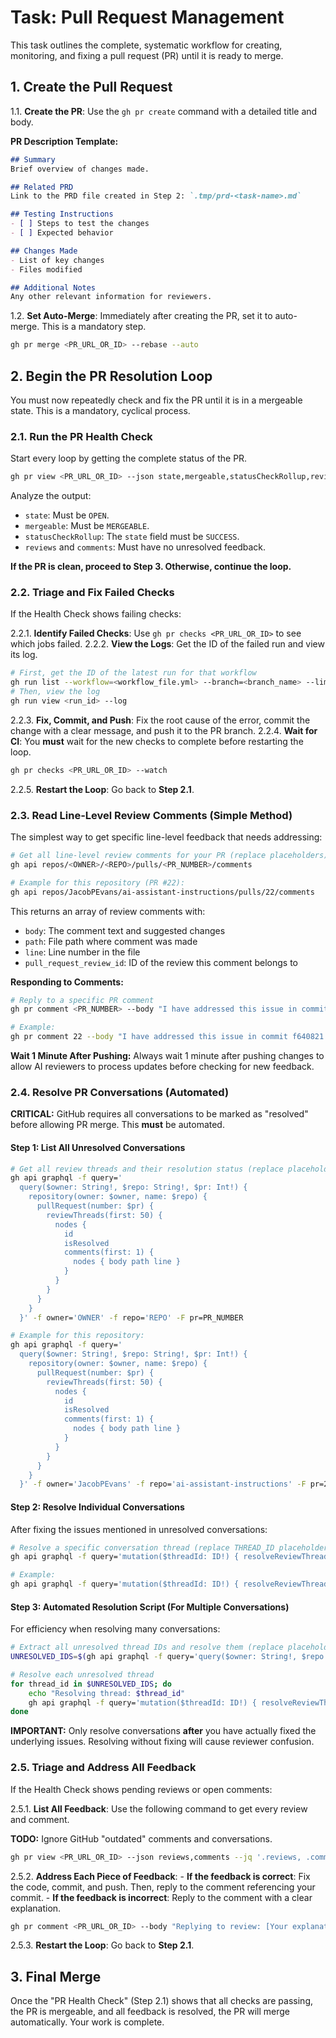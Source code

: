 # Task: Pull Request Management

This task outlines the complete, systematic workflow for creating, monitoring, and fixing a pull request (PR) until it is ready to merge.

## 1. Create the Pull Request

1.1. **Create the PR**: Use the `gh pr create` command with a detailed title and body.

**PR Description Template:**

```markdown
## Summary
Brief overview of changes made.

## Related PRD
Link to the PRD file created in Step 2: `.tmp/prd-<task-name>.md`

## Testing Instructions
- [ ] Steps to test the changes
- [ ] Expected behavior

## Changes Made
- List of key changes
- Files modified

## Additional Notes
Any other relevant information for reviewers.
```

1.2. **Set Auto-Merge**: Immediately after creating the PR, set it to auto-merge. This is a mandatory step.

```bash
gh pr merge <PR_URL_OR_ID> --rebase --auto
```

## 2. Begin the PR Resolution Loop

You must now repeatedly check and fix the PR until it is in a mergeable state. This is a mandatory, cyclical process.

### 2.1. Run the PR Health Check

Start every loop by getting the complete status of the PR.

```bash
gh pr view <PR_URL_OR_ID> --json state,mergeable,statusCheckRollup,reviews,comments
```

Analyze the output:

- `state`: Must be `OPEN`.
- `mergeable`: Must be `MERGEABLE`.
- `statusCheckRollup`: The `state` field must be `SUCCESS`.
- `reviews` and `comments`: Must have no unresolved feedback.

**If the PR is clean, proceed to Step 3. Otherwise, continue the loop.**

### 2.2. Triage and Fix Failed Checks

If the Health Check shows failing checks:

2.2.1. **Identify Failed Checks**: Use `gh pr checks <PR_URL_OR_ID>` to see which jobs failed.
2.2.2. **View the Logs**: Get the ID of the failed run and view its log.

```bash
# First, get the ID of the latest run for that workflow
gh run list --workflow=<workflow_file.yml> --branch=<branch_name> --limit=1
# Then, view the log
gh run view <run_id> --log
```

2.2.3. **Fix, Commit, and Push**: Fix the root cause of the error, commit the change with a clear message, and push it to the PR branch.
2.2.4. **Wait for CI**: You **must** wait for the new checks to complete before restarting the loop.

```bash
gh pr checks <PR_URL_OR_ID> --watch
```

2.2.5. **Restart the Loop**: Go back to **Step 2.1**.

### 2.3. Read Line-Level Review Comments (Simple Method)

The simplest way to get specific line-level feedback that needs addressing:

```bash
# Get all line-level review comments for your PR (replace placeholders)
gh api repos/<OWNER>/<REPO>/pulls/<PR_NUMBER>/comments

# Example for this repository (PR #22):
gh api repos/JacobPEvans/ai-assistant-instructions/pulls/22/comments
```

This returns an array of review comments with:

- `body`: The comment text and suggested changes
- `path`: File path where comment was made  
- `line`: Line number in the file
- `pull_request_review_id`: ID of the review this comment belongs to

**Responding to Comments:**

```bash
# Reply to a specific PR comment
gh pr comment <PR_NUMBER> --body "I have addressed this issue in commit <COMMIT_HASH>."

# Example:
gh pr comment 22 --body "I have addressed this issue in commit f640821."
```

**Wait 1 Minute After Pushing:** Always wait 1 minute after pushing changes to allow AI reviewers to process updates before checking for new feedback.

### 2.4. Resolve PR Conversations (Automated)

**CRITICAL:** GitHub requires all conversations to be marked as "resolved" before allowing PR merge. This **must** be automated.

#### Step 1: List All Unresolved Conversations

```bash
# Get all review threads and their resolution status (replace placeholders)
gh api graphql -f query='
  query($owner: String!, $repo: String!, $pr: Int!) {
    repository(owner: $owner, name: $repo) {
      pullRequest(number: $pr) {
        reviewThreads(first: 50) {
          nodes {
            id
            isResolved
            comments(first: 1) {
              nodes { body path line }
            }
          }
        }
      }
    }
  }' -f owner='OWNER' -f repo='REPO' -F pr=PR_NUMBER

# Example for this repository:
gh api graphql -f query='
  query($owner: String!, $repo: String!, $pr: Int!) {
    repository(owner: $owner, name: $repo) {
      pullRequest(number: $pr) {
        reviewThreads(first: 50) {
          nodes {
            id
            isResolved
            comments(first: 1) {
              nodes { body path line }
            }
          }
        }
      }
    }
  }' -f owner='JacobPEvans' -f repo='ai-assistant-instructions' -F pr=22
```

#### Step 2: Resolve Individual Conversations

After fixing the issues mentioned in unresolved conversations:

```bash
# Resolve a specific conversation thread (replace THREAD_ID placeholder)
gh api graphql -f query='mutation($threadId: ID!) { resolveReviewThread(input: {threadId: $threadId}) { clientMutationId } }' -f threadId='THREAD_ID'

# Example:
gh api graphql -f query='mutation($threadId: ID!) { resolveReviewThread(input: {threadId: $threadId}) { clientMutationId } }' -f threadId='PRRT_kwDOO1m-OM5UgDfm'
```

#### Step 3: Automated Resolution Script (For Multiple Conversations)

For efficiency when resolving many conversations:

```bash
# Extract all unresolved thread IDs and resolve them (replace placeholders)
UNRESOLVED_IDS=$(gh api graphql -f query='query($owner: String!, $repo: String!, $pr: Int!) { repository(owner: $owner, name: $repo) { pullRequest(number: $pr) { reviewThreads(first: 50) { nodes { id isResolved } } } } }' -f owner='OWNER' -f repo='REPO' -F pr=PR_NUMBER | jq -r '.data.repository.pullRequest.reviewThreads.nodes[] | select(.isResolved == false) | .id')

# Resolve each unresolved thread
for thread_id in $UNRESOLVED_IDS; do
    echo "Resolving thread: $thread_id"
    gh api graphql -f query='mutation($threadId: ID!) { resolveReviewThread(input: {threadId: $threadId}) { clientMutationId } }' -f threadId="$thread_id"
done
```

**IMPORTANT:** Only resolve conversations **after** you have actually fixed the underlying issues. Resolving without fixing will cause reviewer confusion.

### 2.5. Triage and Address All Feedback

If the Health Check shows pending reviews or open comments:

2.5.1. **List All Feedback**: Use the following command to get every review and comment.

**TODO:** Ignore GitHub "outdated" comments and conversations.

```bash
gh pr view <PR_URL_OR_ID> --json reviews,comments --jq '.reviews, .comments'
```

2.5.2. **Address Each Piece of Feedback**:
    - **If the feedback is correct**: Fix the code, commit, and push. Then, reply to the comment referencing your commit.
    - **If the feedback is incorrect**: Reply to the comment with a clear explanation.

```bash
gh pr comment <PR_URL_OR_ID> --body "Replying to review: [Your explanation here]"
```

2.5.3. **Restart the Loop**: Go back to **Step 2.1**.

## 3. Final Merge

Once the "PR Health Check" (Step 2.1) shows that all checks are passing, the PR is mergeable, and all feedback is resolved,
the PR will merge automatically. Your work is complete.
